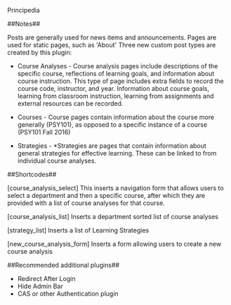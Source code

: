 Principedia

##Notes##

Posts are generally used for news items and announcements. Pages are used for static pages, such as 'About'
Three new custom post types are created by this plugin: 

* Course Analyses - Course analysis pages include descriptions of the specific course, reflections of learning goals, and information about course instruction. This type of page includes extra fields to record the course code, instructor, and year. Information about course goals, learning from classroom instruction, learning from assignments and external resources can be recorded.

* Courses - Course pages contain information about the course more generally (PSY101), as opposed to a specific instance of a course (PSY101 Fall 2016)

* Strategies - *Strategies are pages that contain information about general strategies for effective learning.  These can be linked to from individual course analyses.

##Shortcodes##

[course_analysis_select]
 This inserts a navigation form that allows users to select a department and then a specific course, after which they are provided with a list of course analyses for that course.

[course_analysis_list]
  Inserts a department sorted list of course analyses

[strategy_list]
  Inserts a list of Learning Strategies

[new_course_analysis_form]
  Inserts a form allowing users to create a new course analysis
  
  
##Recommended additional plugins##
  
 - Redirect After Login
 - Hide Admin Bar
 - CAS or other Authentication plugin
